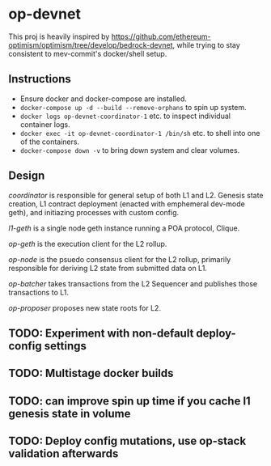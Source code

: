 # op-devnet

This proj is heavily inspired by https://github.com/ethereum-optimism/optimism/tree/develop/bedrock-devnet, while trying to stay consistent to mev-commit's docker/shell setup.

## Instructions
* Ensure docker and docker-compose are installed. 
* `docker-compose up -d --build --remove-orphans` to spin up system. 
* `docker logs op-devnet-coordinator-1` etc. to inspect individual container logs.
* `docker exec -it op-devnet-coordinator-1 /bin/sh` etc. to shell into one of the containers. 
* `docker-compose down -v` to bring down system and clear volumes.

## Design

*coordinator* is responsible for general setup of both L1 and L2. Genesis state creation, L1 contract deployment (enacted with emphemeral dev-mode geth), and initiazing processes with custom config.

*l1-geth* is a single node geth instance running a POA protocol, Clique. 

*op-geth* is the execution client for the L2 rollup. 

*op-node* is the psuedo consensus client for the L2 rollup, primarily responsible for deriving L2 state from submitted data on L1. 

*op-batcher* takes transactions from the L2 Sequencer and publishes those transactions to L1.

*op-proposer* proposes new state roots for L2.

## TODO: Experiment with non-default deploy-config settings

## TODO: Multistage docker builds

## TODO: can improve spin up time if you cache l1 genesis state in volume

## TODO: Deploy config mutations, use op-stack validation afterwards 
